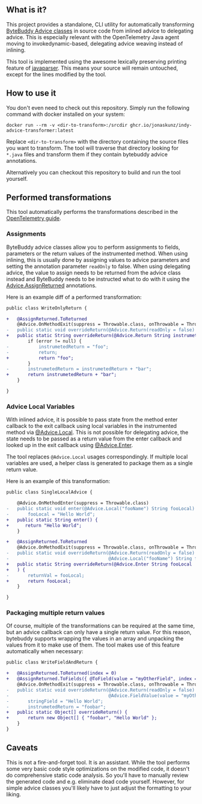 ## What is it?

This project provides a standalone, CLI utility for automatically transforming [ByteBuddy Advice classes](https://javadoc.io/doc/net.bytebuddy/byte-buddy/latest/index.html) in source code from inlined advice to delegating advice. This is especially relevant with the OpenTelemetry Java agent moving to invokedynamic-based, delegating advice weaving instead of inlining.

This tool is implemented using the awesome lexically preserving printing feature of [javaparser](https://github.com/javaparser/javaparser). This means your source will remain untouched, except for the lines modified by the tool.

## How to use it

You don't even need to check out this repository. Simply run the following command with docker installed on your system:

```
docker run --rm -v <dir-to-transform>:/srcdir ghcr.io/jonaskunz/indy-advice-transformer:latest
```

Replace `<dir-to-transform>` with the directory containing the source files you want to transform.
The tool will traverse that directory looking for `*.java` files and transform them if they contain bytebuddy advice annotations.

Alternatively you can checkout this repository to build and run the tool yourself.

## Performed transformations

This tool automatically performs the transformations described in the [OpenTelemetry guide](https://github.com/open-telemetry/opentelemetry-java-instrumentation/blob/main/docs/contributing/writing-instrumentation-module.md#use-non-inlined-advice-code-with-invokedynamic).

### Assignments

ByteBuddy advice classes allow you to perform assignments to fields, parameters or the return values of the instrumented method.
When using inlining, this is usually done by assigning values to advice parameters and setting the annotation parameter `readOnly` to false. When using delegating advice, the value to assign needs to be returned from the advice class instead and ByteBuddy needs to be instructed what to do with it using the [Advice.AssignReturned](https://javadoc.io/static/net.bytebuddy/byte-buddy/1.17.2/net/bytebuddy/asm/Advice.AssignReturned.html) annotations.

Here is an example diff of a performed transformation:

```diff
public class WriteOnlyReturn {

+   @AssignReturned.ToReturned
    @Advice.OnMethodExit(suppress = Throwable.class, onThrowable = Throwable.class)
-   public static void overrideReturn(@Advice.Return(readOnly = false) String instrumetedReturn, @Advice.Thrown Throwable error) {
+   public static String overrideReturn(@Advice.Return String instrumetedReturn, @Advice.Thrown Throwable error) {
        if (error != null) {
-           instrumetedReturn = "foo";
-           return;
+           return "foo";
        }
-       instrumetedReturn = instrumetedReturn + "bar";
+       return instrumetedReturn + "bar";
    }

}
```

### Advice Local Variables

With inlined advice, it is possible to pass state from the method enter callback to the exit callback using local variables in the instrumented method via [@Advice.Local](https://javadoc.io/static/net.bytebuddy/byte-buddy/1.17.2/net/bytebuddy/asm/Advice.Local.html). This is not possible for delegating advice, the state needs to be passed as a return value from the enter callback and looked up in the exit callback using [@Advice.Enter](https://javadoc.io/static/net.bytebuddy/byte-buddy/1.17.2/net/bytebuddy/asm/Advice.Enter.html).

The tool replaces `@Advice.Local` usages correspondingly. If multiple local variables are used, a helper class is generated to package them as a single return value.

Here is an example of this transformation:

``` diff
public class SingleLocalAdvice {

    @Advice.OnMethodEnter(suppress = Throwable.class)
-   public static void enter(@Advice.Local("fooName") String fooLocal) {
-       fooLocal = "Hello World";
+   public static String enter() {
+      return "Hello World";
    }

+   @AssignReturned.ToReturned
    @Advice.OnMethodExit(suppress = Throwable.class, onThrowable = Throwable.class)
-   public static void overrideReturn(@Advice.Return(readOnly = false) String returnVal,
-                                     @Advice.Local("fooName") String fooLocal) {
+   public static String overrideReturn(@Advice.Enter String fooLocal
+   ) {
-       returnVal = fooLocal;
+       return fooLocal;
    }

}
```

### Packaging multiple return values

Of course, multiple of the transformations can be required at the same time, but an advice callback can only have a single return value. For this reason, bytebuddy supports wrapping the values in an array and unpacking the values from it to make use of them. The tool makes use of this feature automatically when necessary:

``` diff
public class WriteFieldAndReturn {

+   @AssignReturned.ToReturned(index = 0)
+   @AssignReturned.ToFields({ @ToField(value = "myOtherField", index = 1) })
    @Advice.OnMethodExit(suppress = Throwable.class, onThrowable = Throwable.class)
-   public static void overrideReturn(@Advice.Return(readOnly = false) String instrumetedReturn,
-                                     @Advice.FieldValue(value = "myOtherField", readOnly = false) String stringField) {
-       stringField = "Hello World";
-       instrumetedReturn = "foobar";
+   public static Object[] overrideReturn() {
+       return new Object[] { "foobar", "Hello World" };
    }
}
```

## Caveats

This is not a fire-and-forget tool. It is an assistant.
While the tool performs some very basic code style optimizations on the modified code, it doesn't do comprehensive static code analysis. So you'll have to manually review the generated code and e.g. eliminate dead code yourself.
However, for simple advice classes you'll likely have to just adjust the formatting to your liking.

